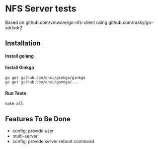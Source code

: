 # NFS Server tests
Based on github.com/vmware/go-nfs-client using github.com/rasky/go-xdr/xdr2 


## Installation

#### Install golang

#### Install Ginkgo
	go get github.com/onsi/ginkgo/ginkgo
	go get github.com/onsi/gomega/...

#### Run Tests
    make all

## Features To Be Done
- config: provide user
- multi-server
- config: provide server reboot command